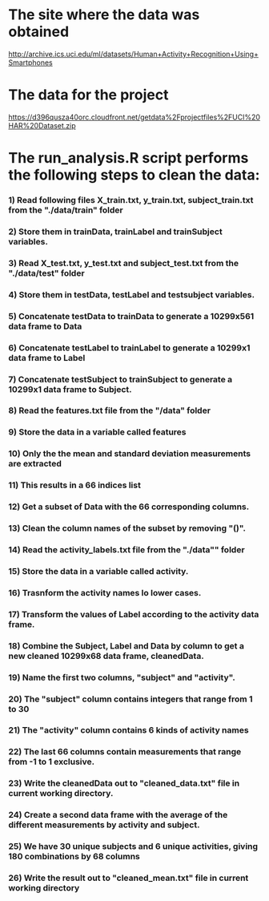 # The site where the data was obtained
http://archive.ics.uci.edu/ml/datasets/Human+Activity+Recognition+Using+Smartphones
# The data for the project
https://d396qusza40orc.cloudfront.net/getdata%2Fprojectfiles%2FUCI%20HAR%20Dataset.zip
# The run_analysis.R script performs the following steps to clean the data:
### 1) Read following files X_train.txt, y_train.txt, subject_train.txt from the "./data/train" folder
### 2) Store them in trainData, trainLabel and trainSubject variables.
### 3) Read X_test.txt, y_test.txt and subject_test.txt from the "./data/test" folder
### 4) Store them in testData, testLabel and testsubject variables.
### 5) Concatenate testData to trainData to generate a 10299x561 data frame to Data
### 6) Concatenate testLabel to trainLabel to generate a 10299x1 data frame to Label
### 7) Concatenate testSubject to trainSubject to generate a 10299x1 data frame to Subject.
### 8) Read the features.txt file from the "/data" folder
### 9) Store the data in a variable called features
### 10) Only the the mean and standard deviation measurements are extracted
### 11) This results in a 66 indices list
### 12) Get a subset of Data with the 66 corresponding columns.
### 13) Clean the column names of the subset by removing "()".
### 14)	Read the activity_labels.txt file from the "./data"" folder
### 15) Store the data in a variable called activity.
### 16) Trasnform the activity names lo lower cases.
### 17)	Transform the values of Label according to the activity data frame.
### 18)	Combine the Subject, Label and Data by column to get a new cleaned 10299x68 data frame, cleanedData.
### 19) Name the first two columns, "subject" and "activity".
### 20) The "subject" column contains integers that range from 1 to 30
### 21) The "activity" column contains 6 kinds of activity names
### 22) The last 66 columns contain measurements that range from -1 to 1 exclusive.
### 23)	Write the cleanedData out to "cleaned_data.txt" file in current working directory.
### 24) Create a second data frame with the average of the different measurements by activity and subject. 
### 25) We have 30 unique subjects and 6 unique activities, giving 180 combinations by 68 columns
### 26) Write the result out to "cleaned_mean.txt" file in current working directory
